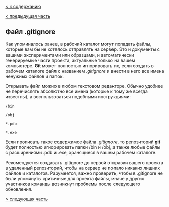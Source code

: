 [< к содержанию](./readme.md)

[< предыдущая часть](./commit.md)

## Файл .gitignore

Как упоминалось ранее, в рабочий каталог могут попадать файлы, которые вам бы не хотелось отправлять на сервер. Это и документы с вашими экспериментами или образцами, и автоматически генерируемые части проекта, актуальные только на вашем компьютере. **Git** может полностью игнорировать их, если создать в рабочем каталоге файл с названием *.gitignore* и внести в него все имена ненужных файлов и папок.

Открывать файл можно в любом текстовом редакторе. Обычно удобнее не перечислять абсолютно все имена (которые к тому же всегда известны), а воспользоваться подобными инструкциями:

``` bash-
/bin

/obj

*.pdb

*.exe
```

Если прописать такое содержимое файла *.gitignore*, то репозиторий **git** будет полностью игнорировать папки /bin и /obj, а также любые файлы с расширениями .pdb и .exe, хранящиеся в вашем рабочем каталоге.

Рекомендуется создавать .gitignore до первой отправки вашего проекта в удаленный репозиторий, чтобы на сервер не попало никаких лишних файлов и каталогов. Разумеется, важно проверить, чтобы в .gitignore не были упомянуты критичные для проекта файлы, иначе у других участников команды возникнут проблемы после следующего обновления.

[> следующая часть](./work_with_reposit.md)
